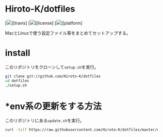 # Hiroto-K/dotfiles

[![](https://img.shields.io/travis/Hiroto-K/dotfiles/master.svg?style=flat-square)][travis]
[![](https://img.shields.io/github/license/Hiroto-K/dotfiles.svg?style=flat-square)][license]
[![](https://img.shields.io/badge/platform-OS%20X%20|%20Linux-808080.svg?style=flat-square)][platform]

MacとLinuxで使う設定ファイル等をまとめてセットアップする。

# install
このリポジトリをクローンして``setup.sh``を実行。
```sh
git clone git://github.com/Hiroto-K/dotfiles
cd dotfiles
./setup.sh
```

# *env系の更新をする方法
このリポジトリにある``update.sh``を実行。
```bash
curl -Sslf https://raw.githubusercontent.com/Hiroto-K/dotfiles/master/update.sh | bash
```